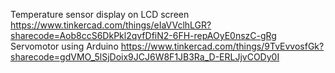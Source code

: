 Temperature sensor display on LCD screen 
https://www.tinkercad.com/things/eIaVVclhLGR?sharecode=Aob8ccS6DkPkl2qvfDfiN2-6FH-repAOyE0nszC-gRg 
Servomotor using Arduino 
https://www.tinkercad.com/things/9TvEvvosfGk?sharecode=gdVMO_5lSjDoix9JCJ6W8F1JB3Ra_D-ERLJjvCODy0I
